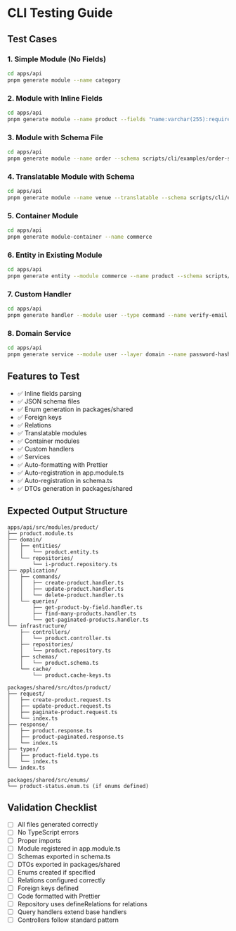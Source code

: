 # CLI Testing Guide

## Test Cases

### 1. Simple Module (No Fields)

```bash
cd apps/api
pnpm generate module --name category
```

### 2. Module with Inline Fields

```bash
cd apps/api
pnpm generate module --name product --fields "name:varchar(255):required,price:integer:required,stock:integer"
```

### 3. Module with Schema File

```bash
cd apps/api
pnpm generate module --name order --schema scripts/cli/examples/order-schema.json
```

### 4. Translatable Module with Schema

```bash
cd apps/api
pnpm generate module --name venue --translatable --schema scripts/cli/examples/venue-schema.json
```

### 5. Container Module

```bash
cd apps/api
pnpm generate module-container --name commerce
```

### 6. Entity in Existing Module

```bash
cd apps/api
pnpm generate entity --module commerce --name product --schema scripts/cli/examples/product-schema.json
```

### 7. Custom Handler

```bash
cd apps/api
pnpm generate handler --module user --type command --name verify-email
```

### 8. Domain Service

```bash
cd apps/api
pnpm generate service --module user --layer domain --name password-hasher
```

## Features to Test

-   ✅ Inline fields parsing
-   ✅ JSON schema files
-   ✅ Enum generation in packages/shared
-   ✅ Foreign keys
-   ✅ Relations
-   ✅ Translatable modules
-   ✅ Container modules
-   ✅ Custom handlers
-   ✅ Services
-   ✅ Auto-formatting with Prettier
-   ✅ Auto-registration in app.module.ts
-   ✅ Auto-registration in schema.ts
-   ✅ DTOs generation in packages/shared

## Expected Output Structure

```
apps/api/src/modules/product/
├── product.module.ts
├── domain/
│   ├── entities/
│   │   └── product.entity.ts
│   └── repositories/
│       └── i-product.repository.ts
├── application/
│   ├── commands/
│   │   ├── create-product.handler.ts
│   │   ├── update-product.handler.ts
│   │   └── delete-product.handler.ts
│   └── queries/
│       ├── get-product-by-field.handler.ts
│       ├── find-many-products.handler.ts
│       └── get-paginated-products.handler.ts
└── infrastructure/
    ├── controllers/
    │   └── product.controller.ts
    ├── repositories/
    │   └── product.repository.ts
    ├── schemas/
    │   └── product.schema.ts
    └── cache/
        └── product.cache-keys.ts

packages/shared/src/dtos/product/
├── request/
│   ├── create-product.request.ts
│   ├── update-product.request.ts
│   ├── paginate-product.request.ts
│   └── index.ts
├── response/
│   ├── product.response.ts
│   ├── product-paginated.response.ts
│   └── index.ts
├── types/
│   ├── product-field.type.ts
│   └── index.ts
└── index.ts

packages/shared/src/enums/
└── product-status.enum.ts (if enums defined)
```

## Validation Checklist

-   [ ] All files generated correctly
-   [ ] No TypeScript errors
-   [ ] Proper imports
-   [ ] Module registered in app.module.ts
-   [ ] Schemas exported in schema.ts
-   [ ] DTOs exported in packages/shared
-   [ ] Enums created if specified
-   [ ] Relations configured correctly
-   [ ] Foreign keys defined
-   [ ] Code formatted with Prettier
-   [ ] Repository uses defineRelations for relations
-   [ ] Query handlers extend base handlers
-   [ ] Controllers follow standard pattern
